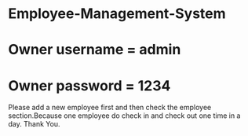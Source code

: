 # Employee-Management-System 
# Owner username = admin
# Owner password = 1234
Please add a new employee first and then check the employee section.Because one employee do check in and check out one time in a day.
Thank You.
